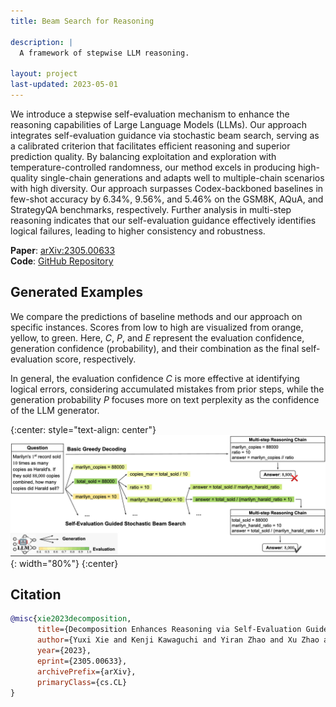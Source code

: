 ```yaml
---
title: Beam Search for Reasoning

description: |
  A framework of stepwise LLM reasoning.

layout: project
last-updated: 2023-05-01
---
```


We introduce a stepwise self-evaluation mechanism to enhance the reasoning capabilities of Large Language Models (LLMs). Our approach integrates self-evaluation guidance via stochastic beam search, serving as a calibrated criterion that facilitates efficient reasoning and superior prediction quality. By balancing exploitation and exploration with temperature-controlled randomness, our method excels in producing high-quality single-chain generations and adapts well to multiple-chain scenarios with high diversity. Our approach surpasses Codex-backboned baselines in few-shot accuracy by 6.34%, 9.56%, and 5.46% on the GSM8K, AQuA, and StrategyQA benchmarks, respectively. Further analysis in multi-step reasoning indicates that our self-evaluation guidance effectively identifies logical failures, leading to higher consistency and robustness.

**Paper**: [arXiv:2305.00633](https://arxiv.org/abs/2305.00633)  
**Code**: [GitHub Repository](https://github.com/guideddecoding)

## Generated Examples

We compare the predictions of baseline methods and our approach on specific instances. Scores from low to high are visualized from orange, yellow, to green. Here, *C*, *P*, and *E* represent the evaluation confidence, generation confidence (probability), and their combination as the final self-evaluation score, respectively.

In general, the evaluation confidence *C* is more effective at identifying logical errors, considering accumulated mistakes from prior steps, while the generation probability *P* focuses more on text perplexity as the confidence of the LLM generator.

{:center: style="text-align: center"}
![image](/img/beamsearchreasoning/beamsearchreasoning.jpg){: width="80%"}
{:center}

## Citation

```bibtex
@misc{xie2023decomposition,
      title={Decomposition Enhances Reasoning via Self-Evaluation Guided Decoding}, 
      author={Yuxi Xie and Kenji Kawaguchi and Yiran Zhao and Xu Zhao and Min-Yen Kan and Junxian He and Qizhe Xie},
      year={2023},
      eprint={2305.00633},
      archivePrefix={arXiv},
      primaryClass={cs.CL}
}
```
